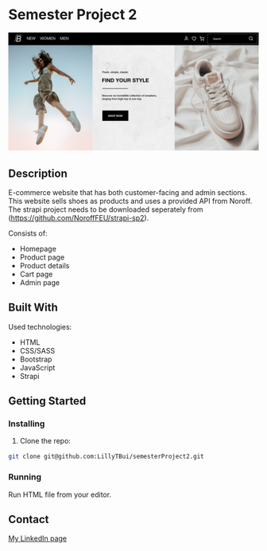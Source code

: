 # Semester Project 2

![image](images/homepage_screenshot.png)

## Description

E-commerce website that has both customer-facing and admin sections. This website sells shoes as products and uses a provided API from Noroff. The strapi project needs to be downloaded seperately from (https://github.com/NoroffFEU/strapi-sp2).

Consists of:

- Homepage
- Product page
- Product details
- Cart page
- Admin page

## Built With

Used technologies:

- HTML
- CSS/SASS
- Bootstrap
- JavaScript
- Strapi 

## Getting Started

### Installing

1. Clone the repo:

```bash
git clone git@github.com:LillyTBui/semesterProject2.git
```

### Running

Run HTML file from your editor.

## Contact

[My LinkedIn page](https://www.linkedin.com/in/lilly-thi-bui-479920233/)

